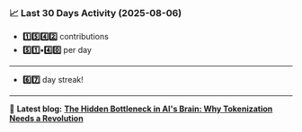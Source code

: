 <!--START_STATS-->
### 📈 Last 30 Days Activity (2025-08-06)  
- **1️⃣5️⃣4️⃣2️⃣** contributions  
- **5️⃣1️⃣•4️⃣0️⃣** per day
---
- **6️⃣7️⃣** day streak!
---
📝 **Latest blog:** [**The Hidden Bottleneck in AI's Brain: Why Tokenization Needs a Revolution**](https://andriak.com/blog/tokenization-revolution)
<!--END_STATS-->
